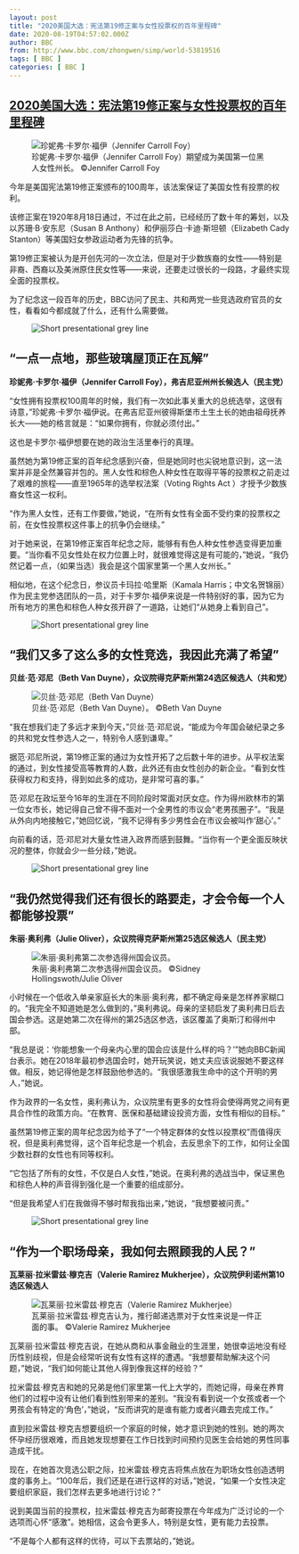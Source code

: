 ```yaml
---
layout: post
title: "2020美国大选：宪法第19修正案与女性投票权的百年里程碑"
date: 2020-08-19T04:57:02.000Z
author: BBC
from: http://www.bbc.com/zhongwen/simp/world-53819516
tags: [ BBC ]
categories: [ BBC ]
---
```

<!--1597813022000-->
[2020美国大选：宪法第19修正案与女性投票权的百年里程碑](http://www.bbc.com/zhongwen/simp/world-53819516)
------

<div>
<figure><img alt="珍妮弗·卡罗尔·福伊（Jennifer Carroll Foy）" src="https://ichef.bbci.co.uk/news/600/cpsprodpb/101C3/production/_113978956_jennifercarrollfoy.png" referrerpolicy="no-referrer"><br><figcaption>珍妮弗·卡罗尔·福伊（Jennifer Carroll Foy）期望成为美国第一位黑人女性州长。 ©Jennifer Carroll Foy</figcaption></figure><p class="story-body__introduction">今年是美国宪法第19修正案颁布的100周年，该法案保证了美国女性有投票的权利。</p><p>该修正案在1920年8月18日通过，不过在此之前，已经经历了数十年的筹划，以及以苏珊·B·安东尼（Susan B Anthony）和伊丽莎白·卡迪·斯坦顿（Elizabeth Cady Stanton）等美国妇女参政运动者为先锋的抗争。</p><p>第19修正案被认为是开创先河的一次立法，但是对于少数族裔的女性——特别是非裔、西裔以及美洲原住民女性等——来说，还要走过很长的一段路，才最终实现全面的投票权。</p><p>为了纪念这一段百年的历史，BBC访问了民主、共和两党一些竞选政府官员的女性，看看如今都成就了什么，还有什么需要做。</p><figure><img alt="Short presentational grey line" src="https://ichef.bbci.co.uk/news/600/cpsprodpb/72FB/production/_112953492__90021446_test_grey_line_new-nc.png" referrerpolicy="no-referrer"><br><figcaption></figcaption></figure><h2 class="story-body__crosshead">“一点一点地，那些玻璃屋顶正在瓦解”</h2><p><strong>珍妮弗·卡罗尔·福伊（Jennifer Carroll Foy），弗吉尼亚州州长候选人（民主党）</strong></p><p>“女性拥有投票权100周年的时候，我们有一次如此事关重大的总统选举，这很有诗意，”珍妮弗·卡罗尔·福伊说。在弗吉尼亚州彼得斯堡市土生土长的她由祖母抚养长大——她的格言就是：“如果你拥有，你就必须付出。”</p><p>这也是卡罗尔·福伊想要在她的政治生活里奉行的真理。</p><p>虽然她为第19修正案的百年纪念感到兴奋，但是她同时也尖锐地意识到，这一法案并非是全然兼容并包的。黑人女性和棕色人种女性在取得平等的投票权之前走过了艰难的旅程——直至1965年的选举权法案（Voting Rights Act ）才授予少数族裔女性这一权利。</p><p>“作为黑人女性，还有工作要做，”她说，“在所有女性有全面不受约束的投票权之前，在女性投票权这件事上的抗争仍会继续。”</p><p>对于她来说，在第19修正案百年纪念之际，能够有有色人种女性参选变得更加重要。“当你看不见女性处在权力位置上时，就很难觉得这是有可能的，”她说，“我仍然记着一点，（如果当选）我会是这个国家里第一个黑人女州长。”</p><p>相似地，在这个纪念日，参议员卡玛拉·哈里斯（Kamala Harris；中文名贺锦丽）作为民主党参选团队的一员，对于卡罗尔·福伊来说是一件特别好的事，因为它为所有地方的黑色和棕色人种女孩开辟了一道路，让她们“从她身上看到自己”。</p><figure><img alt="Short presentational grey line" src="https://ichef.bbci.co.uk/news/600/cpsprodpb/72FB/production/_112953492__90021446_test_grey_line_new-nc.png" referrerpolicy="no-referrer"><br><figcaption></figcaption></figure><h2 class="story-body__crosshead">“我们又多了这么多的女性竞选，我因此充满了希望”</h2><p><strong>贝丝·范·邓尼（Beth Van Duyne），众议院得克萨斯州第24选区候选人（共和党）</strong></p><figure><img alt="贝丝·范·邓尼（Beth Van Duyne）" src="https://ichef.bbci.co.uk/news/600/cpsprodpb/5EF4/production/_113980342_beth_624.jpg" referrerpolicy="no-referrer"><br><figcaption>贝丝·范·邓尼（Beth Van Duyne）。 ©Beth Van Duyne</figcaption></figure><p>“我在想我们走了多远才来到今天，”贝丝·范·邓尼说，“能成为今年国会破纪录之多的共和党女性参选人之一，特别令人感到谦卑。”</p><p>据范·邓尼所说，第19修正案的通过为女性开拓了之后数十年的进步。从平权法案的通过，到女性接受高等教育的人数，此外还有由女性创办的新企业。“看到女性获得权力和支持，得到如此多的成功，是非常可喜的事。”</p><p>范·邓尼在政坛至今16年的生涯在不同阶段时常面对厌女症。作为得州欧林市的第一位女市长，她记得自己曾不得不面对一个全男性的市议会“老男孩圈子”。“我是从外向内地接触它，”她回忆说，“我不记得有多少男性会在市议会被叫作‘甜心’。”</p><p>向前看的话，范·邓尼对大量女性进入政界而感到鼓舞。“当你有一个更全面反映状况的整体，你就会少一些分歧，”她说。</p><figure><img alt="Short presentational grey line" src="https://ichef.bbci.co.uk/news/600/cpsprodpb/72FB/production/_112953492__90021446_test_grey_line_new-nc.png" referrerpolicy="no-referrer"><br><figcaption></figcaption></figure><h2 class="story-body__crosshead"> “我仍然觉得我们还有很长的路要走，才会令每一个人都能够投票”</h2><p><strong>朱丽·奥利弗（Julie Oliver），众议院得克萨斯州第25选区候选人（民主党）</strong></p><figure><img alt="朱丽·奥利弗第二次参选得州国会议员。" src="https://ichef.bbci.co.uk/news/600/cpsprodpb/8604/production/_113980343_bc078e9f-1668-432d-91ff-06daac9afa54.png" referrerpolicy="no-referrer"><br><figcaption>朱丽·奥利弗第二次参选得州国会议员。 ©Sidney Hollingswoth/Julie Oliver</figcaption></figure><p>小时候在一个低收入单亲家庭长大的朱丽·奥利弗，都不确定母亲是怎样养家糊口的。“我完全不知道她是怎么做到的，”奥利弗说。母亲的坚韧启发了奥利弗日后去国会参选。这是她第二次在得州的第25选区参选，该区覆盖了奥斯汀和得州中部。</p><p>“我总是说：‘你能想象一个母亲内心里的国会应该是什么样的吗？’”她向BBC新闻台表示。她在2018年最初参选国会时，她开玩笑说，她丈夫应该说服她不要这样做。相反，她记得他是怎样鼓励他参选的。“我很感激我生命中的这个开明的男人，”她说。</p><p>作为政界的一名女性，奥利弗认为，众议院里有更多的女性将会使得两党之间有更具合作性的政策方向。“在教育、医保和基础建设投资方面，女性有相似的目标。”</p><p>虽然第19修正案的周年纪念因为给予了“一个特定群体的女性以投票权”而值得庆祝，但是奥利弗觉得，这个百年纪念是一个机会，去反思余下的工作，如何让全国少数社群的女性也有同等权利。</p><p>“它包括了所有的女性，不仅是白人女性，”她说。在奥利弗的选战当中，保证黑色和棕色人种的声音得到强化是一个重要的组成部分。</p><p>“但是我希望人们在我做得不够时帮我指出来，”她说，“我想要被问责。”</p><figure><img alt="Short presentational grey line" src="https://ichef.bbci.co.uk/news/600/cpsprodpb/72FB/production/_112953492__90021446_test_grey_line_new-nc.png" referrerpolicy="no-referrer"><br><figcaption></figcaption></figure><h2 class="story-body__crosshead">“作为一个职场母亲，我如何去照顾我的人民？”</h2><p><strong>瓦莱丽·拉米雷兹·穆克吉（Valerie Ramirez Mukherjee），众议院伊利诺州第10选区候选人</strong></p><figure><img alt="瓦莱丽·拉米雷兹·穆克吉（Valerie Ramirez Mukherjee）" src="https://ichef.bbci.co.uk/news/600/cpsprodpb/1B4B/production/_113978960_valerieramirezmukherjee.png" referrerpolicy="no-referrer"><br><figcaption>瓦莱丽·拉米雷兹·穆克吉认为，推行邮递选票对于女性来说是一件正面的事。 ©Valerie Ramirez Mukherjee</figcaption></figure><p>瓦莱丽·拉米雷兹·穆克吉说，在她从商和从事金融业的生涯里，她很幸运地没有经历性别歧视，但是会经常听说有女性有这样的遭遇。“我想要帮助解决这个问题，”她说，“我们如何能让其他人得到像我这样的经验？”</p><p>拉米雷兹·穆克吉和她的兄弟是他们家里第一代上大学的，而她记得，母亲在养育他们的过程中没有让他们看到性别带来的差别。“我没有看到说一个女孩或者一个男孩会有特定的‘角色’，”她说，“反而讲究的是谁有能力或者兴趣去完成工作。”</p><p>直到拉米雷兹·穆克吉想要组织一个家庭的时候，她才意识到她的性别。她的两次怀孕经历很艰难，而且她发现想要在工作日找到时间预约见医生会给她的男性同事造成干扰。</p><p>现在，在她首次竞选公职之际，拉米雷兹·穆克吉将焦点放在为职场女性创造透明度的事务上。“100年后，我们还是在进行这样的对话，”她说，“如果一个女性决定要组织家庭，我们怎样去更多地进行讨论？”</p><p>说到美国当前的投票权，拉米雷兹·穆克吉为邮寄投票在今年成为广泛讨论的一个选项而心怀“感激”。她相信，这会令更多人，特别是女性，更有能力去投票。</p><p>“不是每个人都有这样的优待，可以下去票站的，”她说。</p>
</div>
